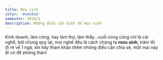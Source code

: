 ```yaml
---
title: Mưu sinh
color: '#e8e8e8'
semester: 2019/1
description: Những điều cần biết để mưu sinh
---
```

Kinh doanh, làm công, hay làm thợ, làm thầy...cuối cùng cũng chỉ là cái nghề, bởi chung quy lại, mọi nghề đều là cách chúng ta **mưu sinh**, trăm lối đi rẽ về 1 ngả, xin hãy tham khảo thêm những điều cần chia sẻ, một mai này ắt có để phòng thân!
